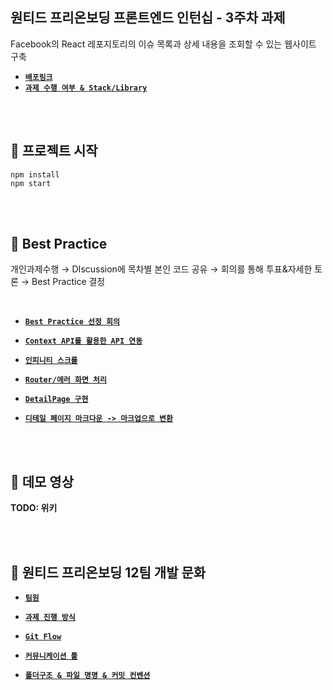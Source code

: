 ## 원티드 프리온보딩 프론트엔드 인턴십 - 3주차 과제
Facebook의 React 레포지토리의 이슈 목록과 상세 내용을 조회할 수 있는 웹사이트 구축

- [**`배포링크`**]()
- [**`과제 수행 여부 & Stack/Library`**](https://github.com/wanted-pre-onboarding-team12/pre-onboarding-11th-3-12/wiki)


<br>
<br>


## 📌 프로젝트 시작
```
npm install
npm start
```

<br>
<br>

## 📌 Best Practice

개인과제수행 → DIscussion에 목차별 본인 코드 공유 → 회의를 통해 투표&자세한 토론 → Best Practice 결정

<br>

- [**`Best Practice 선정 회의`**](https://github.com/wanted-pre-onboarding-team12/pre-onboarding-11th-3-12/wiki/Best-Practice#best-practice-%EC%84%A0%EC%A0%95-%ED%9A%8C%EC%9D%98)

- [**`Context API를 활용한 API 연동`**](https://github.com/wanted-pre-onboarding-team12/pre-onboarding-11th-3-12/wiki/Best-Practice#context-api%EB%A5%BC-%ED%99%9C%EC%9A%A9%ED%95%9C-api-%EC%97%B0%EB%8F%99)

- [**`인피니티 스크롤`**](https://github.com/wanted-pre-onboarding-team12/pre-onboarding-11th-3-12/wiki/Best-Practice#%EC%9D%B8%ED%94%BC%EB%8B%88%ED%8B%B0-%EC%8A%A4%ED%81%AC%EB%A1%A4)

- [**`Router/에러 화면 처리`**](https://github.com/wanted-pre-onboarding-team12/pre-onboarding-11th-3-12/wiki/Best-Practice#router--%EC%97%90%EB%9F%AC-%ED%99%94%EB%A9%B4-%EC%B2%98%EB%A6%AC)

- [**`DetailPage 구현`**](https://github.com/wanted-pre-onboarding-team12/pre-onboarding-11th-3-12/wiki/Best-Practice#detailpage-%EA%B5%AC%ED%98%84)

- [**`디테일 페이지 마크다운 -> 마크업으로 변환`**](https://github.com/wanted-pre-onboarding-team12/pre-onboarding-11th-3-12/wiki/Best-Practice#%EB%94%94%ED%85%8C%EC%9D%BC-%ED%8E%98%EC%9D%B4%EC%A7%80-%EB%A7%88%ED%81%AC%EB%8B%A4%EC%9A%B4---%EB%A7%88%ED%81%AC%EC%97%85%EC%9C%BC%EB%A1%9C-%EB%B3%80%ED%99%98)


<br>
<br>


## 📌 데모 영상


**TODO: 위키**


<br>
<br>


## 📌 원티드 프리온보딩 12팀 개발 문화

- [**`팀원`**](https://github.com/wanted-pre-onboarding-team12/pre-onboarding-11th-3-12/wiki/%EC%9B%90%ED%8B%B0%EB%93%9C-%ED%94%84%EB%A6%AC%EC%98%A8%EB%B3%B4%EB%94%A9-12%ED%8C%80#team)

- [**`과제 진행 방식`**](https://github.com/wanted-pre-onboarding-team12/pre-onboarding-11th-3-12/wiki/%EC%9B%90%ED%8B%B0%EB%93%9C-%ED%94%84%EB%A6%AC%EC%98%A8%EB%B3%B4%EB%94%A9-12%ED%8C%80#%EA%B3%BC%EC%A0%9C-%EC%A7%84%ED%96%89-%EB%B0%A9%EC%8B%9D)

- [**`Git Flow`**](https://github.com/wanted-pre-onboarding-team12/pre-onboarding-11th-3-12/wiki/%EC%9B%90%ED%8B%B0%EB%93%9C-%ED%94%84%EB%A6%AC%EC%98%A8%EB%B3%B4%EB%94%A9-12%ED%8C%80#git-flow)

- [**`커뮤니케이션 툴`**](https://github.com/wanted-pre-onboarding-team12/pre-onboarding-11th-3-12/wiki/%EC%9B%90%ED%8B%B0%EB%93%9C-%ED%94%84%EB%A6%AC%EC%98%A8%EB%B3%B4%EB%94%A9-12%ED%8C%80#%EC%BB%A4%EB%AE%A4%EB%8B%88%EC%BC%80%EC%9D%B4%EC%85%98-%ED%88%B4)

- [**`폴더구조 & 파일 명명 & 커밋 컨벤션`**](https://github.com/wanted-pre-onboarding-team12/pre-onboarding-11th-3-12/wiki/%EC%9B%90%ED%8B%B0%EB%93%9C-%ED%94%84%EB%A6%AC%EC%98%A8%EB%B3%B4%EB%94%A9-12%ED%8C%80#%EC%BB%A8%EB%B2%A4%EC%85%98)

